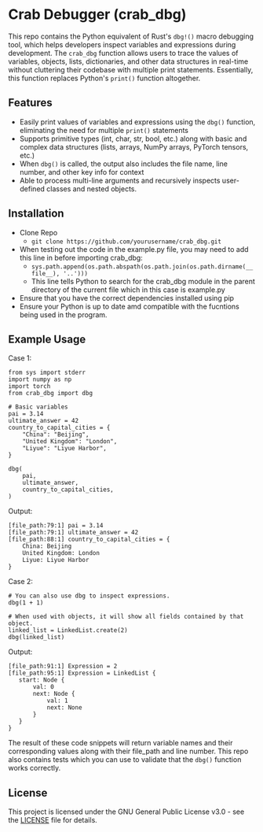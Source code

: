 # Crab Debugger (crab_dbg)
This repo contains the Python equivalent of Rust's `dbg!()` macro debugging tool, which helps developers inspect variables and expressions during development. The `crab_dbg` function allows users to trace the values of variables, objects, lists, dictionaries, and other data structures in real-time without cluttering their codebase with multiple print statements. Essentially, this function replaces Python's `print()` function altogether. 

## Features
- Easily print values of variables and expressions using the `dbg()` function, eliminating the need for multiple `print()` statements
- Supports primitive types (int, char, str, bool, etc.) along with basic and complex data structures (lists, arrays, NumPy arrays, PyTorch tensors, etc.)
- When `dbg()` is called, the output also includes the file name, line number, and other key info for context
- Able to process multi-line arguments and recursively inspects user-defined classes and nested objects. 

## Installation
- Clone Repo
    - `git clone https://github.com/yourusername/crab_dbg.git`
- When testing out the code in the example.py file, you may need to add this line in before importing crab_dbg:
    - `sys.path.append(os.path.abspath(os.path.join(os.path.dirname(__file__), '..')))`
    - This line tells Python to search for the crab_dbg module in the parent directory of the current file which in this case is example.py
- Ensure that you have the correct dependencies installed using pip
- Ensure your Python is up to date amd compatible with the fucntions being used in the program. 

## Example Usage

Case 1:
```
from sys import stderr
import numpy as np
import torch
from crab_dbg import dbg

# Basic variables
pai = 3.14
ultimate_answer = 42
country_to_capital_cities = {
    "China": "Beijing",
    "United Kingdom": "London",
    "Liyue": "Liyue Harbor",
}

dbg(
    pai,
    ultimate_answer,
    country_to_capital_cities,
)
```
Output:
```
[file_path:79:1] pai = 3.14
[file_path:79:1] ultimate_answer = 42
[file_path:88:1] country_to_capital_cities = {
    China: Beijing
    United Kingdom: London
    Liyue: Liyue Harbor
}
```
Case 2: 
```
# You can also use dbg to inspect expressions.
dbg(1 + 1)

# When used with objects, it will show all fields contained by that object.
linked_list = LinkedList.create(2)
dbg(linked_list)
```
Output:
 ```
[file_path:91:1] Expression = 2
[file_path:95:1] Expression = LinkedList {        
    start: Node {
        val: 0
        next: Node {
            val: 1
            next: None
        }
    }
}
```

The result of these code snippets will return  variable names and their corresponding values along with their file_path and line number. This repo also contains tests which you can use to validate that the `dbg()` function works correctly. 

## License
This project is licensed under the GNU General Public License v3.0 - see the [LICENSE](./LICENSE) file for details.
